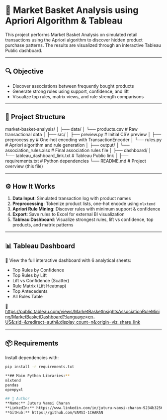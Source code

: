 # 🛒 Market Basket Analysis using Apriori Algorithm & Tableau

This project performs Market Basket Analysis on simulated retail transactions using the Apriori algorithm to discover hidden product purchase patterns. The results are visualized through an interactive Tableau Public dashboard.

---

## 🔍 Objective

- Discover associations between frequently bought products
- Generate strong rules using support, confidence, and lift
- Visualize top rules, matrix views, and rule strength comparisons

---

## 📁 Project Structure

market-basket-analysis/
│
├── data/
│ └── products.csv # Raw transactional data
│
├── src/
│ ├── preview.py # Initial CSV preview
│ ├── preprocess.py # One-hot encoding with TransactionEncoder
│ └── rules.py # Apriori algorithm and rule generation
│
├── output/
│ └── association_rules.xlsx # Final association rules file
│
├── dashboard/
│ └── tableau_dashboard_link.txt # Tableau Public link
│
├── requirements.txt # Python dependencies
└── README.md # Project overview (this file)


---

## ⚙️ How It Works

1. **Data Input**: Simulated transaction log with product names
2. **Preprocessing**: Tokenize product lists, one-hot encode using `mlxtend`
3. **Apriori Rule Mining**: Discover rules with minimum support & confidence
4. **Export**: Save rules to Excel for external BI visualization
5. **Tableau Dashboard**: Visualize strongest rules, lift vs confidence, top products, and matrix patterns

---

## 📊 Tableau Dashboard

🧠 View the full interactive dashboard with 6 analytical sheets:
- Top Rules by Confidence
- Top Rules by Lift
- Lift vs Confidence (Scatter)
- Rule Matrix (Lift Heatmap)
- Top Antecedents
- All Rules Table

🔗 https://public.tableau.com/views/MarketBasketInsightsAssociationRuleMining/MarketBasketDashboard?:language=en-US&:sid=&:redirect=auth&:display_count=n&:origin=viz_share_link

---

## 📦 Requirements

Install dependencies with:

```bash
pip install -r requirements.txt

**## Main Python Libraries:**
mlxtend
pandas
openpyxl

## 📌 Author
**Name:** Juturu Vamsi Charan
**LinkedIn:** https://www.linkedin.com/in/juturu-vamsi-charan-9234b3256/
**GitHub:** https://github.com/VAMSI-1CHARAN

